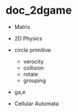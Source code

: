 # doc_2dgame


* Matrix 


* 2D Physics
 * circle primitive
   * verocity
   * collision
   * rotate
   * grouping
  * ga,e
* Cellular Automata
